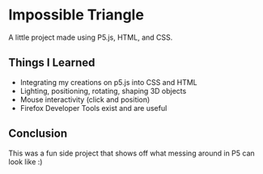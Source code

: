# Impossible Triangle

A little project made using P5.js, HTML, and CSS.

## Things I Learned
- Integrating my creations on p5.js into CSS and HTML
- Lighting, positioning, rotating, shaping 3D objects
- Mouse interactivity (click and position)
- Firefox Developer Tools exist and are useful

## Conclusion
This was a fun side project that shows off what messing around in P5 can look like :)
